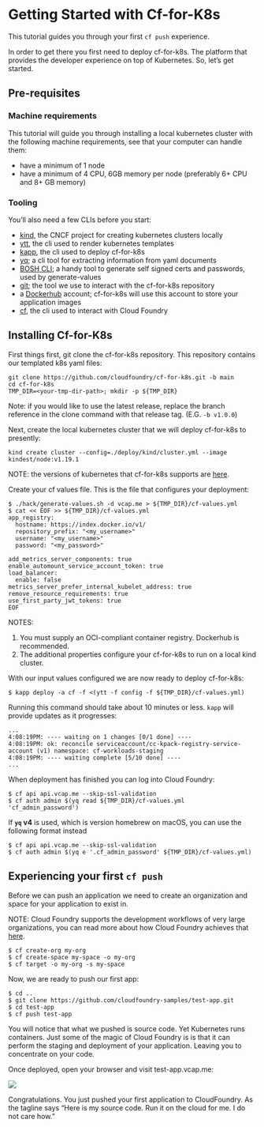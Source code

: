 # Getting Started with Cf-for-K8s

This tutorial guides you through your first `cf push` experience.

In order to get there you first need to deploy cf-for-k8s. The platform that provides the developer experience on top of Kubernetes. So, let’s get started.

## Pre-requisites

### Machine requirements
This tutorial will guide you through installing a local kubernetes cluster with the following machine requirements, see that your computer can handle them:

- have a minimum of 1 node
- have a minimum of 4 CPU, 6GB memory per node (preferably 6+ CPU and 8+ GB memory)

### Tooling

You’ll also need a few CLIs before you start:

- [kind](https://kind.sigs.k8s.io/docs/user/quick-start/), the CNCF project for creating kubernetes clusters locally
- [ytt](https://carvel.dev/#install), the cli used to render kubernetes templates
- [kapp](https://carvel.dev/#install), the cli used to deploy cf-for-k8s
- [yq](https://github.com/mikefarah/yq); a cli tool for extracting information from yaml documents
- [BOSH CLI](https://bosh.io/docs/cli-v2-install/#install); a handy tool to generate self signed certs and passwords, used by generate-values
- [git](https://git-scm.com/book/en/v2/Getting-Started-Installing-Git); the tool we use to interact with the cf-for-k8s repository
- a [Dockerhub](https://hub.docker.com) account; cf-for-k8s will use this account to store your application images
- [cf](https://docs.cloudfoundry.org/cf-cli/install-go-cli.html), the cli used to interact with Cloud Foundry 

## Installing Cf-for-K8s

First things first, git clone the cf-for-k8s repository. This repository contains our templated k8s yaml files:

```
git clone https://github.com/cloudfoundry/cf-for-k8s.git -b main
cd cf-for-k8s
TMP_DIR=<your-tmp-dir-path>; mkdir -p ${TMP_DIR}
```

Note: if you would like to use the latest release, replace the branch reference in the clone command with that release tag. (E.G. `-b v1.0.0`)

Next, create the local kubernetes cluster that we will deploy cf-for-k8s to presently:

```
kind create cluster --config=./deploy/kind/cluster.yml --image kindest/node:v1.19.1
```
NOTE: the versions of kubernetes that cf-for-k8s supports are [here](https://github.com/cloudfoundry/cf-for-k8s/blob/develop/supported_k8s_versions.yml).

Create your cf values file. This is the file that configures your deployment:

```
$ ./hack/generate-values.sh -d vcap.me > ${TMP_DIR}/cf-values.yml
$ cat << EOF >> ${TMP_DIR}/cf-values.yml
app_registry:
  hostname: https://index.docker.io/v1/
  repository_prefix: "<my_username>"
  username: "<my_username>"
  password: "<my_password>"

add_metrics_server_components: true
enable_automount_service_account_token: true
load_balancer:
  enable: false
metrics_server_prefer_internal_kubelet_address: true
remove_resource_requirements: true
use_first_party_jwt_tokens: true
EOF
```
NOTES:
1. You must supply an OCI-compliant container registry. Dockerhub is recommended.
2. The additional properties configure your cf-for-k8s to run on a local kind cluster.

With our input values configured we are now ready to deploy cf-for-k8s:

```
$ kapp deploy -a cf -f <(ytt -f config -f ${TMP_DIR}/cf-values.yml)
```

Running this command should take about 10 minutes or less. `kapp` will provide updates as it progresses:

```
...
4:08:19PM: ---- waiting on 1 changes [0/1 done] ----
4:08:19PM: ok: reconcile serviceaccount/cc-kpack-registry-service-account (v1) namespace: cf-workloads-staging
4:08:19PM: ---- waiting complete [5/10 done] ----
...
```

When deployment has finished you can log into Cloud Foundry:

```
$ cf api api.vcap.me --skip-ssl-validation
$ cf auth admin $(yq read ${TMP_DIR}/cf-values.yml 'cf_admin_password')
```

If **`yq` v4** is used, which is version homebrew on macOS, you can use the following format instead

```
$ cf api api.vcap.me --skip-ssl-validation
$ cf auth admin $(yq e '.cf_admin_password' ${TMP_DIR}/cf-values.yml)
```

## Experiencing your first `cf push`

Before we can push an application we need to create an organization and space for your application to exist in.

NOTE: Cloud Foundry supports the development workflows of very large organizations, you can read more about
how Cloud Foundry achieves that [here](https://docs.cloudfoundry.org/concepts/roles.html).

```
$ cf create-org my-org
$ cf create-space my-space -o my-org
$ cf target -o my-org -s my-space
```

Now, we are ready to push our first app:

```
$ cd ..
$ git clone https://github.com/cloudfoundry-samples/test-app.git
$ cd test-app
$ cf push test-app
```

You will notice that what we pushed is source code. Yet Kubernetes runs containers. Just some of the magic of Cloud Foundry is is that it can perform the staging and deployment of your application. Leaving you to concentrate on your code. 

Once deployed, open your browser and visit test-app.vcap.me:

![](./assets/test-app.png)

Congratulations. You just pushed your first application to CloudFoundry. As the tagline says “Here is my source code. Run it on the cloud for me. I do not care how.”
